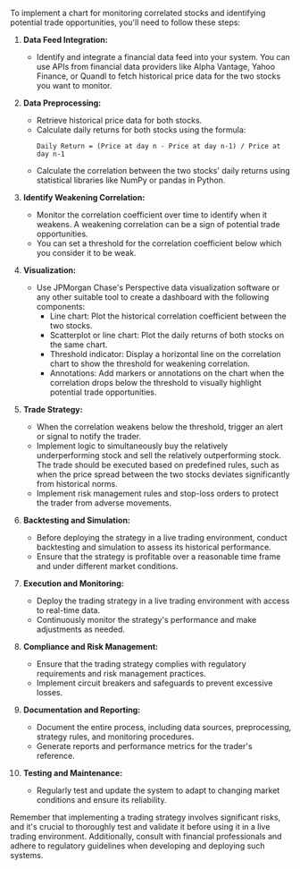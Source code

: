 To implement a chart for monitoring correlated stocks and identifying potential trade opportunities, you'll need to follow these steps:

1. **Data Feed Integration:**
   - Identify and integrate a financial data feed into your system. You can use APIs from financial data providers like Alpha Vantage, Yahoo Finance, or Quandl to fetch historical price data for the two stocks you want to monitor.

2. **Data Preprocessing:**
   - Retrieve historical price data for both stocks.
   - Calculate daily returns for both stocks using the formula:
     ```
     Daily Return = (Price at day n - Price at day n-1) / Price at day n-1
     ```
   - Calculate the correlation between the two stocks' daily returns using statistical libraries like NumPy or pandas in Python.

3. **Identify Weakening Correlation:**
   - Monitor the correlation coefficient over time to identify when it weakens. A weakening correlation can be a sign of potential trade opportunities.
   - You can set a threshold for the correlation coefficient below which you consider it to be weak.

4. **Visualization:**
   - Use JPMorgan Chase's Perspective data visualization software or any other suitable tool to create a dashboard with the following components:
     - Line chart: Plot the historical correlation coefficient between the two stocks.
     - Scatterplot or line chart: Plot the daily returns of both stocks on the same chart.
     - Threshold indicator: Display a horizontal line on the correlation chart to show the threshold for weakening correlation.
     - Annotations: Add markers or annotations on the chart when the correlation drops below the threshold to visually highlight potential trade opportunities.

5. **Trade Strategy:**
   - When the correlation weakens below the threshold, trigger an alert or signal to notify the trader.
   - Implement logic to simultaneously buy the relatively underperforming stock and sell the relatively outperforming stock. The trade should be executed based on predefined rules, such as when the price spread between the two stocks deviates significantly from historical norms.
   - Implement risk management rules and stop-loss orders to protect the trader from adverse movements.

6. **Backtesting and Simulation:**
   - Before deploying the strategy in a live trading environment, conduct backtesting and simulation to assess its historical performance.
   - Ensure that the strategy is profitable over a reasonable time frame and under different market conditions.

7. **Execution and Monitoring:**
   - Deploy the trading strategy in a live trading environment with access to real-time data.
   - Continuously monitor the strategy's performance and make adjustments as needed.

8. **Compliance and Risk Management:**
   - Ensure that the trading strategy complies with regulatory requirements and risk management practices.
   - Implement circuit breakers and safeguards to prevent excessive losses.

9. **Documentation and Reporting:**
   - Document the entire process, including data sources, preprocessing, strategy rules, and monitoring procedures.
   - Generate reports and performance metrics for the trader's reference.

10. **Testing and Maintenance:**
    - Regularly test and update the system to adapt to changing market conditions and ensure its reliability.

Remember that implementing a trading strategy involves significant risks, and it's crucial to thoroughly test and validate it before using it in a live trading environment. Additionally, consult with financial professionals and adhere to regulatory guidelines when developing and deploying such systems.
